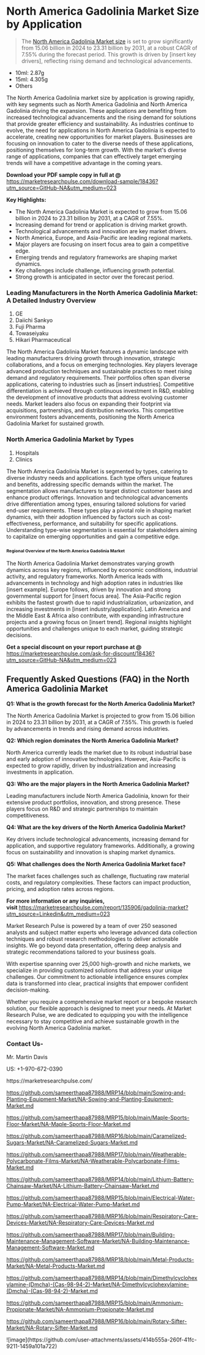 <h1>North America Gadolinia Market&nbsp;Size by Application</h1><blockquote><p>The <a href="https://marketresearchpulse.com/download-sample/18436?utm_source=GitHub-NA&amp;utm_medium=023">North America Gadolinia Market size</a> is set to grow significantly from 15.06 billion in 2024 to 23.31 billion by 2031, at a robust CAGR of 7.55% during the forecast period. This growth is driven by [insert key drivers], reflecting rising demand and technological advancements.</p></blockquote><ul><li>10ml: 2.87g<li> 15ml: 4.305g<li> Others</li></ul><p>The North America Gadolinia market size by application is growing rapidly, with key segments such as North America Gadolinia and North America Gadolinia driving the expansion. These applications are benefiting from increased technological advancements and the rising demand for solutions that provide greater efficiency and sustainability. As industries continue to evolve, the need for applications in North America Gadolinia is expected to accelerate, creating new opportunities for market players. Businesses are focusing on innovation to cater to the diverse needs of these applications, positioning themselves for long-term growth. With the market's diverse range of applications, companies that can effectively target emerging trends will have a competitive advantage in the coming years.</p><p><strong>Download your PDF sample copy in full at @ </strong><a href="https://marketresearchpulse.com/download-sample/18436?utm_source=GitHub-NA&amp;utm_medium=023">https://marketresearchpulse.com/download-sample/18436?utm_source=GitHub-NA&amp;utm_medium=023</a></p><p><strong>Key Highlights: </strong></p><ul><li>The North America Gadolinia Market is expected to grow from 15.06 billion in 2024 to 23.31 billion by 2031, at a CAGR of 7.55%.</li><li>Increasing demand for trend or application is driving market growth.</li><li>Technological advancements and innovation are key market drivers.</li><li>North America, Europe, and Asia-Pacific are leading regional markets.</li><li>Major players are focusing on insert focus area to gain a competitive edge.</li><li>Emerging trends and regulatory frameworks are shaping market dynamics.</li><li>Key challenges include challenge, influencing growth potential.</li><li>Strong growth is anticipated in sector over the forecast period.</li></ul><h3>Leading Manufacturers in the North America Gadolinia Market: A Detailed Industry Overview</h3><ol><li>GE</li><li>Daiichi Sankyo</li><li>Fuji Pharma</li><li>Towaseiyaku</li><li>Hikari Pharmaceutical</li></ol><div class="flex max-w-full flex-col flex-grow"><div class="min-h-8 text-message flex w-full flex-col items-end gap-2 whitespace-normal break-words [.text-message+&amp;]:mt-5" dir="auto" data-message-author-role="assistant" data-message-id="fd8432e4-4910-450d-b182-61b7bfb0a01f" data-message-model-slug="gpt-4o"><div class="flex w-full flex-col gap-1 empty:hidden first:pt-[3px]"><div class="markdown prose w-full break-words dark:prose-invert light"><p>The North America Gadolinia Market features a dynamic landscape with leading manufacturers driving growth through innovation, strategic collaborations, and a focus on emerging technologies. Key players leverage advanced production techniques and sustainable practices to meet rising demand and regulatory requirements. Their portfolios often span diverse applications, catering to industries such as [insert industries]. Competitive differentiation is achieved through continuous investment in R&amp;D, enabling the development of innovative products that address evolving customer needs. Market leaders also focus on expanding their footprint via acquisitions, partnerships, and distribution networks. This competitive environment fosters advancements, positioning the North America Gadolinia Market for sustained growth.</p></div></div></div></div><h3>North America Gadolinia Market by Types</h3><ol><li>Hospitals<li> Clinics</li></ol><div class="flex max-w-full flex-col flex-grow"><div class="min-h-8 text-message flex w-full flex-col items-end gap-2 whitespace-normal break-words [.text-message+&amp;]:mt-5" dir="auto" data-message-author-role="assistant" data-message-id="084470be-0bb7-4664-bddf-5156b4f41249" data-message-model-slug="gpt-4o-mini"><div class="flex w-full flex-col gap-1 empty:hidden first:pt-[3px]"><div class="markdown prose w-full break-words dark:prose-invert light"><p>The North America Gadolinia Market is segmented by types, catering to diverse industry needs and applications. Each type offers unique features and benefits, addressing specific demands within the market. The segmentation allows manufacturers to target distinct customer bases and enhance product offerings. Innovation and technological advancements drive differentiation among types, ensuring tailored solutions for varied end-user requirements. These types play a pivotal role in shaping market dynamics, with their adoption influenced by factors such as cost-effectiveness, performance, and suitability for specific applications. Understanding type-wise segmentation is essential for stakeholders aiming to capitalize on emerging opportunities and gain a competitive edge.</p></div></div></div></div><h3><span style="font-size: 11px;">Regional Overview of the North America Gadolinia Market</span></h3><div class="flex max-w-full flex-col flex-grow"><div class="min-h-8 text-message flex w-full flex-col items-end gap-2 whitespace-normal break-words [.text-message+&amp;]:mt-5" dir="auto" data-message-author-role="assistant" data-message-id="e9038762-ce64-4e30-91c9-9bd413514231" data-message-model-slug="gpt-4o-mini"><div class="flex w-full flex-col gap-1 empty:hidden first:pt-[3px]"><div class="markdown prose w-full break-words dark:prose-invert light"><p>The North America Gadolinia Market demonstrates varying growth dynamics across key regions, influenced by economic conditions, industrial activity, and regulatory frameworks. North America leads with advancements in technology and high adoption rates in industries like [insert example]. Europe follows, driven by innovation and strong governmental support for [insert focus area]. The Asia-Pacific region exhibits the fastest growth due to rapid industrialization, urbanization, and increasing investments in [insert industry/application]. Latin America and the Middle East &amp; Africa also contribute, with expanding infrastructure projects and a growing focus on [insert trend]. Regional insights highlight opportunities and challenges unique to each market, guiding strategic decisions.</p></div></div></div></div><p><strong>Get a special discount on your report purchase at @ </strong><a href="https://marketresearchpulse.com/ask-for-discount/18436?utm_source=GitHub-NA&amp;utm_medium=023">https://marketresearchpulse.com/ask-for-discount/18436?utm_source=GitHub-NA&amp;utm_medium=023</a></p><h2>Frequently Asked Questions (FAQ) in the North America Gadolinia Market</h2><p><strong>Q1: What is the growth forecast for the North America Gadolinia Market?</strong></p><p>The North America Gadolinia Market is projected to grow from 15.06 billion in 2024 to 23.31 billion by 2031, at a CAGR of 7.55%. This growth is fueled by advancements in trends and rising demand across industries.</p><p><strong>Q2: Which region dominates the North America Gadolinia Market?</strong></p><p>North America currently leads the market due to its robust industrial base and early adoption of innovative technologies. However, Asia-Pacific is expected to grow rapidly, driven by industrialization and increasing investments in application.</p><p><strong>Q3: Who are the major players in the North America Gadolinia Market?</strong></p><p>Leading manufacturers include North America Gadolinia, known for their extensive product portfolios, innovation, and strong presence. These players focus on R&amp;D and strategic partnerships to maintain competitiveness.</p><p><strong>Q4: What are the key drivers of the North America Gadolinia Market?</strong></p><p>Key drivers include technological advancements, increasing demand for application, and supportive regulatory frameworks. Additionally, a growing focus on sustainability and innovation is shaping market dynamics.</p><p><strong>Q5: What challenges does the North America Gadolinia Market face?</strong></p><p>The market faces challenges such as challenge, fluctuating raw material costs, and regulatory complexities. These factors can impact production, pricing, and adoption rates across regions.</p><p><strong>For more information or any inquiries, visit&nbsp;</strong><a href="https://marketresearchpulse.com/report/135906/gadolinia-market?utm_source=Linkedin&utm_medium=023">https://marketresearchpulse.com/report/135906/gadolinia-market?utm_source=Linkedin&utm_medium=023</a></p><p>Market Research Pulse is powered by a team of over 250 seasoned analysts and subject matter experts who leverage advanced data collection techniques and robust research methodologies to deliver actionable insights. We go beyond data presentation, offering deep analysis and strategic recommendations tailored to your business goals.</p><p>With expertise spanning over 25,000 high-growth and niche markets, we specialize in providing customized solutions that address your unique challenges. Our commitment to actionable intelligence ensures complex data is transformed into clear, practical insights that empower confident decision-making.</p><p>Whether you require a comprehensive market report or a bespoke research solution, our flexible approach is designed to meet your needs. At Market Research Pulse, we are dedicated to equipping you with the intelligence necessary to stay competitive and achieve sustainable growth in the evolving North America Gadolinia market.</p><h3><strong>Contact Us-</strong></h3><p>Mr. Martin Davis</p><p>US: +1-970-672-0390</p><p>https://marketresearchpulse.com/</p><p><a href="https://github.com/sameerthapa87988/MRP14/blob/main/Sowing-and-Planting-Equipment-Market/NA-Sowing-and-Planting-Equipment-Market.md">https://github.com/sameerthapa87988/MRP14/blob/main/Sowing-and-Planting-Equipment-Market/NA-Sowing-and-Planting-Equipment-Market.md</a></p><p><a href="https://github.com/sameerthapa87988/MRP15/blob/main/Maple-Sports-Floor-Market/NA-Maple-Sports-Floor-Market.md">https://github.com/sameerthapa87988/MRP15/blob/main/Maple-Sports-Floor-Market/NA-Maple-Sports-Floor-Market.md</a></p><p><a href="https://github.com/sameerthapa87988/MRP16/blob/main/Caramelized-Sugars-Market/NA-Caramelized-Sugars-Market.md">https://github.com/sameerthapa87988/MRP16/blob/main/Caramelized-Sugars-Market/NA-Caramelized-Sugars-Market.md</a></p><p><a href="https://github.com/sameerthapa87988/MRP17/blob/main/Weatherable-Polycarbonate-Films-Market/NA-Weatherable-Polycarbonate-Films-Market.md">https://github.com/sameerthapa87988/MRP17/blob/main/Weatherable-Polycarbonate-Films-Market/NA-Weatherable-Polycarbonate-Films-Market.md</a></p><p><a href="https://github.com/sameerthapa87988/MRP14/blob/main/Lithium-Battery-Chainsaw-Market/NA-Lithium-Battery-Chainsaw-Market.md">https://github.com/sameerthapa87988/MRP14/blob/main/Lithium-Battery-Chainsaw-Market/NA-Lithium-Battery-Chainsaw-Market.md</a></p><p><a href="https://github.com/sameerthapa87988/MRP15/blob/main/Electrical-Water-Pump-Market/NA-Electrical-Water-Pump-Market.md">https://github.com/sameerthapa87988/MRP15/blob/main/Electrical-Water-Pump-Market/NA-Electrical-Water-Pump-Market.md</a></p><p><a href="https://github.com/sameerthapa87988/MRP16/blob/main/Respiratory-Care-Devices-Market/NA-Respiratory-Care-Devices-Market.md">https://github.com/sameerthapa87988/MRP16/blob/main/Respiratory-Care-Devices-Market/NA-Respiratory-Care-Devices-Market.md</a></p><p><a href="https://github.com/sameerthapa87988/MRP17/blob/main/Building-Maintenance-Management-Software-Market/NA-Building-Maintenance-Management-Software-Market.md">https://github.com/sameerthapa87988/MRP17/blob/main/Building-Maintenance-Management-Software-Market/NA-Building-Maintenance-Management-Software-Market.md</a></p><p><a href="https://github.com/sameerthapa87988/MRP18/blob/main/Metal-Products-Market/NA-Metal-Products-Market.md">https://github.com/sameerthapa87988/MRP18/blob/main/Metal-Products-Market/NA-Metal-Products-Market.md</a></p><p><a href="https://github.com/sameerthapa87988/MRP14/blob/main/Dimethylcyclohexylamine-(Dmcha)-(Cas-98-94-2)-Market/NA-Dimethylcyclohexylamine-(Dmcha)-(Cas-98-94-2)-Market.md">https://github.com/sameerthapa87988/MRP14/blob/main/Dimethylcyclohexylamine-(Dmcha)-(Cas-98-94-2)-Market/NA-Dimethylcyclohexylamine-(Dmcha)-(Cas-98-94-2)-Market.md</a></p><p><a href="https://github.com/sameerthapa87988/MRP15/blob/main/Ammonium-Propionate-Market/NA-Ammonium-Propionate-Market.md">https://github.com/sameerthapa87988/MRP15/blob/main/Ammonium-Propionate-Market/NA-Ammonium-Propionate-Market.md</a></p><p><a href="https://github.com/sameerthapa87988/MRP16/blob/main/Rotary-Sifter-Market/NA-Rotary-Sifter-Market.md">https://github.com/sameerthapa87988/MRP16/blob/main/Rotary-Sifter-Market/NA-Rotary-Sifter-Market.md</a></p>
![image](https://github.com/user-attachments/assets/414b555a-260f-41fc-9211-1459a101a722)
